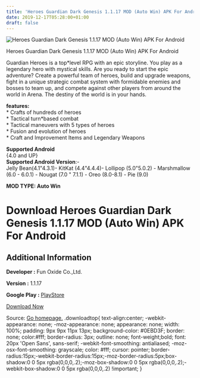 ```yaml
---
title: 'Heroes Guardian Dark Genesis 1.1.17 MOD (Auto Win) APK For Android'
date: 2019-12-17T05:28:00+01:00
draft: false
---
```


![Heroes Guardian Dark Genesis 1.1.17 MOD (Auto Win) APK For Android](https://i0.wp.com/apkhome.net/wp-content/uploads/2019/11/Heroes-Guardian-Dark-Genesis.png "Heroes Guardian Dark Genesis 1.1.17 MOD (Auto Win) APK For Android")

  

Heroes Guardian Dark Genesis 1.1.17 MOD (Auto Win) APK For Android

Guardian Heroes is a top\*level RPG with an epic storyline. You play as a legendary hero with mystical skills. Are you ready to start the epic adventure? Create a powerful team of heroes, build and upgrade weapons, fight in a unique strategic combat system with formidable enemies and bosses to team up, and compete against other players from around the world in Arena. The destiny of the world is in your hands.

**features:**  
\* Crafts of hundreds of heroes  
\* Tactical turn\*based combat  
\* Tactical maneuvers with 5 types of heroes  
\* Fusion and evolution of heroes  
\* Craft and Improvement Items and Legendary Weapons

**Supported Android**  
{4.0 and UP}  
**Supported Android Version**:-  
Jelly Bean(4.1"4.3.1)- KitKat (4.4"4.4.4)- Lollipop (5.0"5.0.2) - Marshmallow (6.0 - 6.0.1) - Nougat (7.0 " 7.1.1) - Oreo (8.0-8.1) - Pie (9.0)

**MOD TYPE: Auto Win**

Download Heroes Guardian Dark Genesis 1.1.17 MOD (Auto Win) APK For Android
===========================================================================

Additional Information
----------------------

**Developer :** Fun Oxide Co.,Ltd.

**Version :** 1.1.17

**Google Play :** [PlayStore](https://play.google.com/store/apps/details?id=com.funoxide.hg)

  

[Download Now](https://store4app.co/post/heroes-guardian-dark-genesis-1-1-17-mod-auto-win-apk-for-android_1574528558)

  
Source: [Go homepage.](https://store4app.co/post/heroes-guardian-dark-genesis-1-1-17-mod-auto-win-apk-for-android_1574528558) .downloadtop{ text-align:center; -webkit-appearance: none; -moz-appearance: none; appearance: none; width: 100%; padding: 9px 9px 11px 13px; background-color: #0EBD3F; border: none; color:#fff; border-radius: 3px; outline: none; font-weight;bold; font: 20px 'Open Sans', sans-serif; -webkit-font-smoothing: antialiased; -moz-osx-font-smoothing: grayscale; color: #fff; cursor: pointer; border-radius:15px;-webkit-border-radius:15px;-moz-border-radius:5px;box-shadow:0 0 5px rgba(0,0,0,.2);-moz-box-shadow:0 0 5px rgba(0,0,0,.2);-webkit-box-shadow:0 0 5px rgba(0,0,0,.2) !important; }